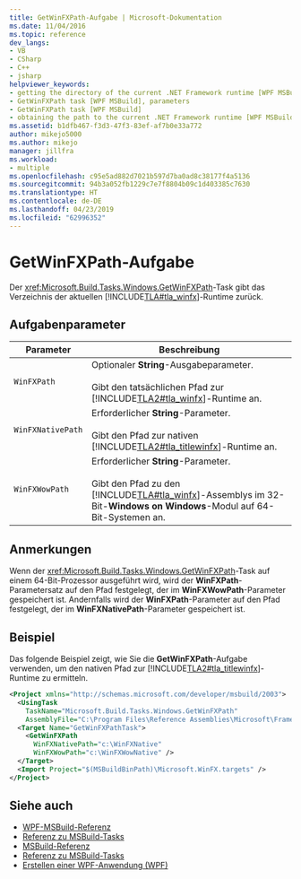 ```yaml
---
title: GetWinFXPath-Aufgabe | Microsoft-Dokumentation
ms.date: 11/04/2016
ms.topic: reference
dev_langs:
- VB
- CSharp
- C++
- jsharp
helpviewer_keywords:
- getting the directory of the current .NET Framework runtime [WPF MSBuild]
- GetWinFXPath task [WPF MSBuild], parameters
- GetWinFXPath task [WPF MSBuild]
- obtaining the path to the current .NET Framework runtime [WPF MSBuild]
ms.assetid: b1dfb467-f3d3-47f3-83ef-af7b0e33a772
author: mikejo5000
ms.author: mikejo
manager: jillfra
ms.workload:
- multiple
ms.openlocfilehash: c95e5ad882d7021b597d7ba0ad8c38177f4a5136
ms.sourcegitcommit: 94b3a052fb1229c7e7f8804b09c1d403385c7630
ms.translationtype: HT
ms.contentlocale: de-DE
ms.lasthandoff: 04/23/2019
ms.locfileid: "62996352"
---
```

# <a name="getwinfxpath-task"></a>GetWinFXPath-Aufgabe
Der <xref:Microsoft.Build.Tasks.Windows.GetWinFXPath>-Task gibt das Verzeichnis der aktuellen [!INCLUDE[TLA#tla_winfx](../msbuild/includes/tlasharptla_winfx_md.md)]-Runtime zurück.

## <a name="task-parameters"></a>Aufgabenparameter

| Parameter | Beschreibung |
|-------------------| - |
| `WinFXPath` | Optionaler **String**-Ausgabeparameter.<br /><br /> Gibt den tatsächlichen Pfad zur [!INCLUDE[TLA2#tla_winfx](../msbuild/includes/tla2sharptla_winfx_md.md)]-Runtime an. |
| `WinFXNativePath` | Erforderlicher **String**-Parameter.<br /><br /> Gibt den Pfad zur nativen [!INCLUDE[TLA2#tla_titlewinfx](../msbuild/includes/tla2sharptla_titlewinfx_md.md)]-Runtime an. |
| `WinFXWowPath` | Erforderlicher **String**-Parameter.<br /><br /> Gibt den Pfad zu den [!INCLUDE[TLA#tla_winfx](../msbuild/includes/tlasharptla_winfx_md.md)]-Assemblys im 32-Bit-**Windows on Windows**-Modul auf 64-Bit-Systemen an. |

## <a name="remarks"></a>Anmerkungen
 Wenn der <xref:Microsoft.Build.Tasks.Windows.GetWinFXPath>-Task auf einem 64-Bit-Prozessor ausgeführt wird, wird der **WinFXPath**-Parametersatz auf den Pfad festgelegt, der im **WinFXWowPath**-Parameter gespeichert ist. Andernfalls wird der **WinFXPath**-Parameter auf den Pfad festgelegt, der im **WinFXNativePath**-Parameter gespeichert ist.

## <a name="example"></a>Beispiel
 Das folgende Beispiel zeigt, wie Sie die **GetWinFXPath**-Aufgabe verwenden, um den nativen Pfad zur [!INCLUDE[TLA2#tla_titlewinfx](../msbuild/includes/tla2sharptla_titlewinfx_md.md)]-Runtime zu ermitteln.

```xml
<Project xmlns="http://schemas.microsoft.com/developer/msbuild/2003">
  <UsingTask
    TaskName="Microsoft.Build.Tasks.Windows.GetWinFXPath"
    AssemblyFile="C:\Program Files\Reference Assemblies\Microsoft\Framework\v3.0\PresentationBuildTasks.dll" />
  <Target Name="GetWinFXPathTask">
    <GetWinFXPath
      WinFXNativePath="c:\WinFXNative"
      WinFXWowPath="c:\WinFXWowNative" />
  </Target>
  <Import Project="$(MSBuildBinPath)\Microsoft.WinFX.targets" />
</Project>
```

## <a name="see-also"></a>Siehe auch
- [WPF-MSBuild-Referenz](../msbuild/wpf-msbuild-reference.md)
- [Referenz zu MSBuild-Tasks](../msbuild/wpf-msbuild-task-reference.md)
- [MSBuild-Referenz](../msbuild/msbuild-reference.md)
- [Referenz zu MSBuild-Tasks](../msbuild/msbuild-task-reference.md)
- [Erstellen einer WPF-Anwendung (WPF)](/dotnet/framework/wpf/app-development/building-a-wpf-application-wpf)
